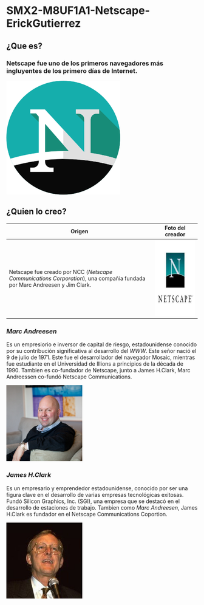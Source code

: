 # SMX2-M8UF1A1-Netscape-ErickGutierrez
## ¿Que es?
### Netscape fue uno de los primeros navegadores más ingluyentes de los primero días de Internet. 

<img src="./Fotos/518706.png" alt="Netscape" width="300" height="300" />

## ¿Quien lo creo?
|Origen|Foto del creador|
|------------------------|--------------------|
|Netscape fue creado por NCC (*Netscape Communications Corporation*), una compañia fundada por Marc Andreesen y Jim Clark.   |<img src="./Fotos/descarga.jpeg" alt="netscapecorpotion" width="200" height="200" />|


### *Marc Andreesen*
 Es un empresiorio e inversor de capital de riesgo, estadounidense conocido por su contribución significativa al desarrollo del *WWW*. Este señor nació el 9 de julio de 1971. Este fue el desarrollador del navegador Mosaic, mientras fue estudiante en el Universidad de Illions a principios de la década de 1990. Tambien es co-fundador de Netscape, junto a James H.Clark, Marc Andreessen co-fundó Netscape Communications.

<img src="./Fotos/Marc-Andreessen-squared.jpg"  alt="Marc Andreesen" width="200" height="200" >

### *James H.Clark*
Es un empresario y emprendedor estadounidense, conocido por ser una figura clave en el desarrollo de varias empresas tecnológicas exitosas. Fundó Silicon Graphics, Inc. (SGI), una empresa que se destacó en el desarrollo de estaciones de trabajo. Tambien como *Marc Andreesen*, James H.Clark es fundador en el Netscape Communications Coportion.

<img src="./Fotos/James_H._Clark.jpg" alt="James H.clark" width="200" height="200">

